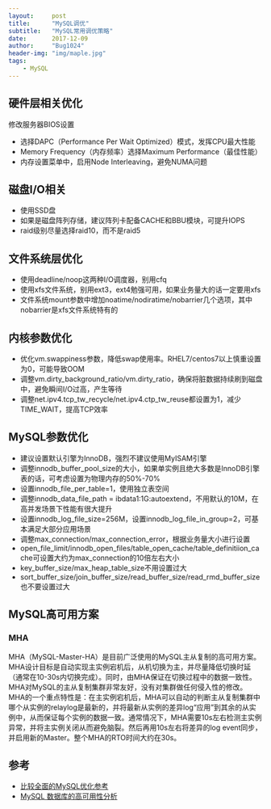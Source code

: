 ```yaml
---
layout:     post
title:      "MySQL调优"
subtitle:   "MySQL常用调优策略"
date:       2017-12-09
author:     "Bug1024"
header-img: "img/maple.jpg"
tags:
    - MySQL
---
```


## 硬件层相关优化
修改服务器BIOS设置
* 选择DAPC（Performance Per Wait Optimized）模式，发挥CPU最大性能
* Memory Frequency（内存频率）选择Maximum Performance（最佳性能）
* 内存设置菜单中，启用Node Interleaving，避免NUMA问题

## 磁盘I/O相关
* 使用SSD盘
* 如果是磁盘阵列存储，建议阵列卡配备CACHE和BBU模块，可提升IOPS
* raid级别尽量选择raid10，而不是raid5

## 文件系统层优化
* 使用deadline/noop这两种I/O调度器，别用cfq
* 使用xfs文件系统，别用ext3，ext4勉强可用，如果业务量大的话一定要用xfs
* 文件系统mount参数中增加noatime/nodiratime/nobarrier几个选项，其中nobarrier是xfs文件系统特有的

## 内核参数优化
* 优化vm.swappiness参数，降低swap使用率。RHEL7/centos7以上慎重设置为0，可能导致OOM
* 调整vm.dirty_background_ratio/vm.dirty_ratio，确保将脏数据持续刷到磁盘中，避免瞬间I/O过高，产生等待
* 调整net.ipv4.tcp_tw_recycle/net.ipv4.ctp_tw_reuse都设置为1，减少TIME_WAIT，提高TCP效率

## MySQL参数优化
* 建议设置默认引擎为InnoDB，强烈不建议使用MyISAM引擎
* 调整innodb_buffer_pool_size的大小，如果单实例且绝大多数是InnoDB引擎表的话，可考虑设置为物理内存的50%-70%
* 设置innodb_file_per_table=1，使用独立表空间
* 调整innodb_data_file_path = ibdata1:1G:autoextend，不用默认的10M，在高并发场景下性能有很大提升
* 设置innodb_log_file_size=256M，设置innodb_log_file_in_group=2，可基本满足大部分应用场景
* 调整max_connection/max_connection_error，根据业务量大小进行设置
* open_file_limit/innodb_open_files/table_open_cache/table_definitiion_cache可设置大约为max_connection的10倍左右大小
* key_buffer_size/max_heap_table_size不用设置过大
* sort_buffer_size/join_buffer_size/read_buffer_size/read_rmd_buffer_size也不要设置过大

## MySQL高可用方案
### MHA
MHA（MySQL-Master-HA）是目前广泛使用的MySQL主从复制的高可用方案。MHA设计目标是自动实现主实例宕机后，从机切换为主，并尽量降低切换时延（通常在10-30s内切换完成）。同时，由MHA保证在切换过程中的数据一致性。MHA对MySQL的主从复制集群非常友好，没有对集群做任何侵入性的修改。
MHA的一个重点特性是：在主实例宕机后，MHA可以自动的判断主从复制集群中哪个从实例的relaylog是最新的，并将最新从实例的差异log“应用”到其余的从实例中，从而保证每个实例的数据一致。通常情况下，MHA需要10s左右检测主实例异常，并将主实例关闭从而避免脑裂。然后再用10s左右将差异的log event同步，并启用新的Master。整个MHA的RTO时间大约在30s。

## 参考
* [比较全面的MySQL优化参考](http://imysql.cn/2015/05/24/mysql-optimization-reference-1.shtml)
* [MySQL 数据库的高可用性分析](https://cloud.tencent.com/developer/article/1004447)
